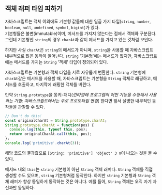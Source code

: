 ## 객체 래퍼 타입 피하기

자바스크립트는 객체 이외에도 기본형 값들에 대한 일곱 가지 타입(`string`, `number`, `boolean`, `null`, `undefined`, `symbol`, `bigint`)가 있다.  
기본형들은 불변(immutable)이며, 메서드를 가지지 않는다는 점에서 객체와 구분된다. 그런데 기본형인 `string`의 경우 `charAt`과 같이 메서드를 가지고 있는 것처럼 보인다.  

하지만 사실 `charAt`은 `string`의 메서드가 아니며, `string`을 사용할 때 자바스크립트 내부적으로 많은 동작이 일어난다. `string` '기본형'에는 메서드가 없지만, 자바스크립트에는 메서드를 가지는 `String` '객체' 타입이 정의되어 있다.  

자바스크립트는 기본형과 객체 타입을 서로 자유롭게 변환한다. `string` 기본형에 `charAt`같은 메서드를 사용할 때, 자바스크립트는 기본형을 `String` 객체로 래핑하고, 메서드를 호출하고, 마지막에 래핑한 객체를 버린다.  

만약 `String.prototype`을 몽키-패치(_런타임에 프로그램의 어떤 기능을 수정해서 사용하는 기법: 자바스크립트에서는 주로 프로토타입 변경_) 한다면 앞서 설명한 내부적인 동작들을 관찰할 수 있다.

```ts
// Don't do this!
const originalCharAt = String.prototype.charAt;
String.prototype.charAt = function(pos) {
  console.log(this, typeof this, pos);
  return originalCharAt.call(this, pos);
};
console.log('primitive'.charAt(3));
```
해당 코드의 결과값으로 `[String: 'primitive'] 'object' 3 m`이 나오는 것을 볼 수 있다.  

메서드 내의 `this`는 `string` 기본형이 아닌 `String` 객체 래퍼다. `String` 객체를 직접 생성할 수도 있으며, `string` 기본형처럼 동작한다. 하지만 `string` 기본형과 `String` 객체 래퍼가 항상 동일하게 동작하는 것은 아니다. 예를 들어, `String` 객체는 오직 자기 자신과만 동일하다.

